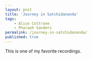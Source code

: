 ```yaml
---
layout: post
title: 'Journey in Satchidananda'
tags:
    - Alice Coltrane
    - Pharaoh Sanders
permalink: /journey-in-satchidananda/
published: true
---
```


This is one of my favorite recordings.
